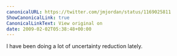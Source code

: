 ```yaml
---
canonicalURL: https://twitter.com/jmjordan/status/1169025811
ShowCanonicalLink: true
CanonicalLinkText: View original on
date: 2009-02-02T05:38:48+00:00
---
```

I have been doing a lot of uncertainty reduction lately.